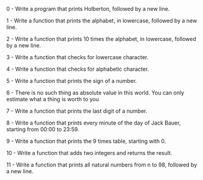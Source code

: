 0 - Write a program that prints Holberton, followed by a new line.

1 - Write a function that prints the alphabet, in lowercase, followed by a new line.

2 - Write a function that prints 10 times the alphabet, in lowercase, followed by a new line.

3 - Write a function that checks for lowercase character.

4 - Write a function that checks for alphabetic character.

5 - Write a function that prints the sign of a number.

6 - There is no such thing as absolute value in this world. You can only estimate what a thing is worth to you 

7 - Write a function that prints the last digit of a number.

8 - Write a function that prints every minute of the day of Jack Bauer, starting from 00:00 to 23:59.

9 - Write a function that prints the 9 times table, starting with 0.

10 - Write a function that adds two integers and returns the result.

11 - Write a function that prints all natural numbers from n to 98, followed by a new line.
